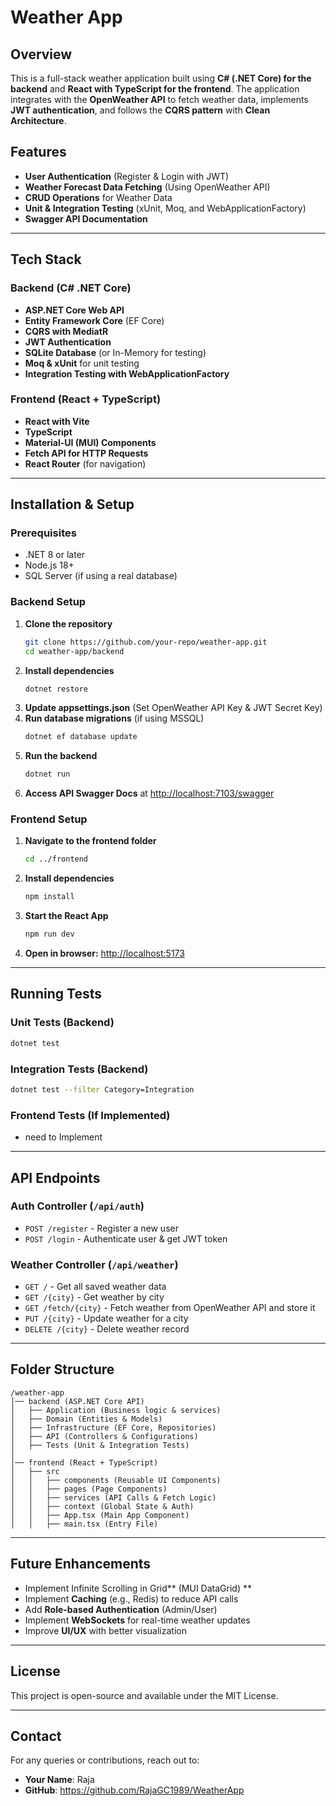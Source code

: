 # Weather App

## Overview
This is a full-stack weather application built using **C# (.NET Core) for the backend** and **React with TypeScript for the frontend**. The application integrates with the **OpenWeather API** to fetch weather data, implements **JWT authentication**, and follows the **CQRS pattern** with **Clean Architecture**.

## Features
- **User Authentication** (Register & Login with JWT)
- **Weather Forecast Data Fetching** (Using OpenWeather API)
- **CRUD Operations** for Weather Data
- **Unit & Integration Testing** (xUnit, Moq, and WebApplicationFactory)
- **Swagger API Documentation**

---

## Tech Stack
### Backend (C# .NET Core)
- **ASP.NET Core Web API**
- **Entity Framework Core** (EF Core)
- **CQRS with MediatR**
- **JWT Authentication**
- **SQLite Database** (or In-Memory for testing)
- **Moq & xUnit** for unit testing
- **Integration Testing with WebApplicationFactory**

### Frontend (React + TypeScript)
- **React with Vite**
- **TypeScript**
- **Material-UI (MUI) Components**
- **Fetch API for HTTP Requests**
- **React Router** (for navigation)

---

## Installation & Setup

### Prerequisites
- .NET 8 or later
- Node.js 18+
- SQL Server (if using a real database)

### Backend Setup
1. **Clone the repository**
   ```sh
   git clone https://github.com/your-repo/weather-app.git
   cd weather-app/backend
   ```
2. **Install dependencies**
   ```sh
   dotnet restore
   ```
3. **Update appsettings.json** (Set OpenWeather API Key & JWT Secret Key)
4. **Run database migrations** (if using MSSQL)
   ```sh
   dotnet ef database update
   ```
5. **Run the backend**
   ```sh
   dotnet run
   ```
6. **Access API Swagger Docs** at [http://localhost:7103/swagger](http://localhost:7103/swagger)

### Frontend Setup
1. **Navigate to the frontend folder**
   ```sh
   cd ../frontend
   ```
2. **Install dependencies**
   ```sh
   npm install
   ```
3. **Start the React App**
   ```sh
   npm run dev
   ```
4. **Open in browser:** [http://localhost:5173](http://localhost:5173)

---

## Running Tests
### Unit Tests (Backend)
```sh
dotnet test
```

### Integration Tests (Backend)
```sh
dotnet test --filter Category=Integration
```

### Frontend Tests (If Implemented)
 - need to Implement

---

## API Endpoints

### **Auth Controller** (`/api/auth`)
- `POST /register` - Register a new user
- `POST /login` - Authenticate user & get JWT token

### **Weather Controller** (`/api/weather`)
- `GET /` - Get all saved weather data
- `GET /{city}` - Get weather by city
- `GET /fetch/{city}` - Fetch weather from OpenWeather API and store it
- `PUT /{city}` - Update weather for a city
- `DELETE /{city}` - Delete weather record

---

## Folder Structure
```
/weather-app
│── backend (ASP.NET Core API)
│   ├── Application (Business logic & services)
│   ├── Domain (Entities & Models)
│   ├── Infrastructure (EF Core, Repositories)
│   ├── API (Controllers & Configurations)
│   ├── Tests (Unit & Integration Tests)
│
│── frontend (React + TypeScript)
│   ├── src
│   │   ├── components (Reusable UI Components)
│   │   ├── pages (Page Components)
│   │   ├── services (API Calls & Fetch Logic)
│   │   ├── context (Global State & Auth)
│   │   ├── App.tsx (Main App Component)
│   │   ├── main.tsx (Entry File)
```

---

## Future Enhancements

- Implement Infinite Scrolling in Grid** (MUI DataGrid) **
- Implement **Caching** (e.g., Redis) to reduce API calls
- Add **Role-based Authentication** (Admin/User)
- Implement **WebSockets** for real-time weather updates
- Improve **UI/UX** with better visualization

---

## License
This project is open-source and available under the MIT License.

---

## Contact
For any queries or contributions, reach out to:
- **Your Name**: Raja
- **GitHub**: https://github.com/RajaGC1989/WeatherApp

